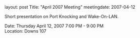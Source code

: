 layout: post
Title: "April 2007 Meeting"
meetingdate: 2007-04-12

Short presentation on Port Knocking and Wake-On-LAN.                           
                                                                             
Date: Thursday April 12, 2007 7:00 PM - 9:00 PM                                  
Location: Downs 107                                         
